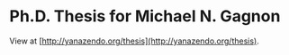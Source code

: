 # Ph.D. Thesis for Michael N. Gagnon

View at [http://yanazendo.org/thesis](http://yanazendo.org/thesis).
